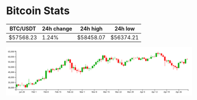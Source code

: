 # Bitcoin Stats

BTC/USDT|24h change|24h high|24h low|
|---|---|---|---|
|$57568.23|1.24%|$58458.07|$56374.21|

<img src="./chart.svg">
